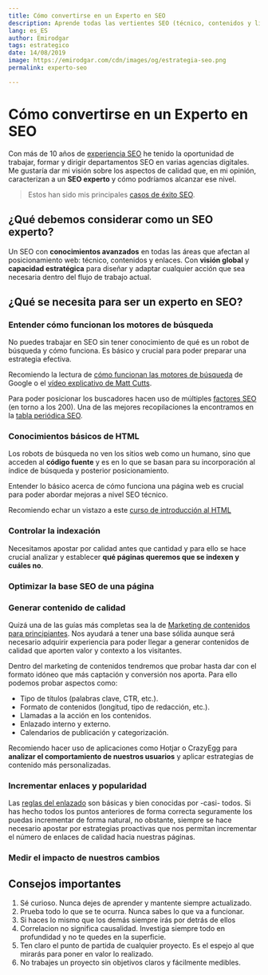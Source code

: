 ```yaml
---
title: Cómo convertirse en un Experto en SEO
description: Aprende todas las vertientes SEO (técnico, contenidos y linking) y domínalas como un experto
lang: es_ES
author: Emirodgar
tags: estrategico
date: 14/08/2019
image: https://emirodgar.com/cdn/images/og/estrategia-seo.png
permalink: experto-seo

---
```


# Cómo convertirse en un Experto en SEO

Con más de 10 años de [experiencia SEO](/experiencia-seo) he tenido la oportunidad de trabajar, formar y dirigir departamentos SEO en varias agencias digitales. Me gustaría dar mi visión sobre los aspectos de calidad que, en mi opinión, caracterizan a un **SEO experto** y cómo podríamos alcanzar ese nivel.

> Estos han sido mis principales [casos de éxito SEO](https://emirodgar.com/casos-exito-seo).

## ¿Qué debemos considerar como un SEO experto?

Un SEO con **conocimientos avanzados** en todas las áreas que afectan al posicionamiento web: técnico, contenidos y enlaces. Con **visión global** y **capacidad estratégica** para diseñar y adaptar cualquier acción que sea necesaria dentro del flujo de trabajo actual.

## ¿Qué se necesita para ser un experto en SEO?

### Entender cómo funcionan los motores de búsqueda

No puedes trabajar en SEO sin tener conocimiento de qué es un robot de búsqueda y cómo funciona. Es básico y crucial para poder preparar una estrategia efectiva.

Recomiendo la lectura de [cómo funcionan las motores de búsqueda](https://www.google.com/search/howsearchworks/) de Google o el [vídeo explicativo de Matt Cutts](https://www.youtube.com/watch?v=KyCYyoGusqs).

Para poder posicionar los buscadores hacen uso de múltiples [factores SEO](/factores-seo) (en torno a los 200). Una de las mejores recopilaciones la encontramos en la [tabla periódica SEO](https://searchengineland.com/seotable).

### Conocimientos básicos de HTML

Los robots de búsqueda no ven los sitios web como un humano, sino que acceden al **código fuente** y es en lo que se basan para su incorporación al índice de búsqueda y posterior posicionamiento.

Entender lo básico acerca de cómo funciona una página web es crucial para poder abordar mejoras a nivel SEO técnico.

Recomiendo echar un vistazo a este [curso de introducción al HTML](https://www.codecademy.com/learn/learn-html)

###  Controlar la indexación

Necesitamos apostar por calidad antes que cantidad y para ello se hace crucial analizar y establecer **qué páginas queremos que se indexen y cuáles no**.

###  Optimizar la base SEO de una página

###  Generar contenido de calidad

Quizá una de las guías más completas sea la de [Marketing de contenidos para principiantes](https://moz.com/beginners-guide-to-content-marketing). Nos ayudará a tener una base sólida aunque será necesario adquirir experiencia para poder llegar a generar contenidos de calidad que aporten valor y contexto a los visitantes.

Dentro del marketing de contenidos tendremos que probar hasta dar con el formato idóneo que más captación y conversión nos aporta. Para ello podemos probar aspectos como:

 - Tipo de títulos (palabras clave, CTR, etc.).
 - Formato de contenidos (longitud, tipo de redacción, etc.).
 - Llamadas a la acción en los contenidos.
 - Enlazado interno y externo.
 - Calendarios de publicación y categorización.

Recomiendo hacer uso de aplicaciones como Hotjar o CrazyEgg para **analizar el comportamiento de nuestros usuarios** y aplicar estrategias de contenido más personalizadas.

### Incrementar enlaces y popularidad

Las [reglas del enlazado](https://moz.com/blog/rules-of-link-building) son básicas y bien conocidas por -casi- todos. Si has hecho todos los puntos anteriores de forma correcta seguramente los puedas incrementar de forma natural, no obstante, siempre se hace necesario apostar por estrategias proactivas que nos permitan incrementar el número de enlaces de calidad hacia nuestras páginas.



###  Medir el impacto de nuestros cambios



## Consejos importantes

 1. Sé curioso. Nunca dejes de aprender y mantente siempre actualizado.
 2. Prueba todo lo que se te ocurra. Nunca sabes lo que va a funcionar. 
 3. Si haces lo mismo que los demás siempre irás por detrás de ellos
 4. Correlacion no significa causalidad. Investiga siempre todo en profundidad y no te quedes en la superficie. 
 6. Ten claro el punto de partida de cualquier proyecto. Es el espejo al que mirarás para poner en valor lo realizado.
 7. No trabajes un proyecto sin objetivos claros y fácilmente medibles.

<!--stackedit_data:
eyJoaXN0b3J5IjpbLTgyODg3OTc0Nl19
-->
